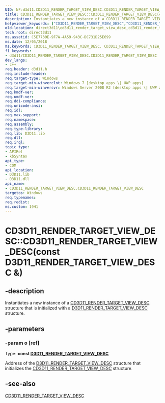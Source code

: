 ```yaml
---
UID: NF:d3d11.CD3D11_RENDER_TARGET_VIEW_DESC.CD3D11_RENDER_TARGET_VIEW_DESC(constD3D11_RENDER_TARGET_VIEW_DESC&)
title: CD3D11_RENDER_TARGET_VIEW_DESC::CD3D11_RENDER_TARGET_VIEW_DESC(const D3D11_RENDER_TARGET_VIEW_DESC &) (d3d11.h)
description: Instantiates a new instance of a CD3D11_RENDER_TARGET_VIEW_DESC structure that is initialized with a D3D11_RENDER_TARGET_VIEW_DESC structure.
helpviewer_keywords: ["CD3D11_RENDER_TARGET_VIEW_DESC","CD3D11_RENDER_TARGET_VIEW_DESC interface [Direct3D 11]","CD3D11_RENDER_TARGET_VIEW_DESC method","CD3D11_RENDER_TARGET_VIEW_DESC method [Direct3D 11]","CD3D11_RENDER_TARGET_VIEW_DESC method [Direct3D 11]","CD3D11_RENDER_TARGET_VIEW_DESC interface","CD3D11_RENDER_TARGET_VIEW_DESC.CD3D11_RENDER_TARGET_VIEW_DESC","CD3D11_RENDER_TARGET_VIEW_DESC.CD3D11_RENDER_TARGET_VIEW_DESC(const D3D11_RENDER_TARGET_VIEW_DESC &)","CD3D11_RENDER_TARGET_VIEW_DESC::CD3D11_RENDER_TARGET_VIEW_DESC","CD3D11_RENDER_TARGET_VIEW_DESC::CD3D11_RENDER_TARGET_VIEW_DESC(const D3D11_RENDER_TARGET_VIEW_DESC &)","CD3D11_RENDER_TARGET_VIEW_DESC::CD3D11_RENDER_TARGET_VIEW_DESC(const D3D11_RENDER_TARGET_VIEW_DESC&)","d3d11/CD3D11_RENDER_TARGET_VIEW_DESC::CD3D11_RENDER_TARGET_VIEW_DESC","direct3d11.cd3d11_render_target_view_desc_cd3d11_render_target_view_desc_d3d11_render_target_view_desc_"]
old-location: direct3d11\cd3d11_render_target_view_desc_cd3d11_render_target_view_desc_d3d11_render_target_view_desc_.htm
tech.root: direct3d11
ms.assetid: C5E7739E-9F7A-4A59-943C-DC731D25E699
ms.date: 12/05/2018
ms.keywords: CD3D11_RENDER_TARGET_VIEW_DESC, CD3D11_RENDER_TARGET_VIEW_DESC interface [Direct3D 11],CD3D11_RENDER_TARGET_VIEW_DESC method, CD3D11_RENDER_TARGET_VIEW_DESC method [Direct3D 11], CD3D11_RENDER_TARGET_VIEW_DESC method [Direct3D 11],CD3D11_RENDER_TARGET_VIEW_DESC interface, CD3D11_RENDER_TARGET_VIEW_DESC.CD3D11_RENDER_TARGET_VIEW_DESC, CD3D11_RENDER_TARGET_VIEW_DESC.CD3D11_RENDER_TARGET_VIEW_DESC(const D3D11_RENDER_TARGET_VIEW_DESC &), CD3D11_RENDER_TARGET_VIEW_DESC::CD3D11_RENDER_TARGET_VIEW_DESC, CD3D11_RENDER_TARGET_VIEW_DESC::CD3D11_RENDER_TARGET_VIEW_DESC(const D3D11_RENDER_TARGET_VIEW_DESC &), CD3D11_RENDER_TARGET_VIEW_DESC::CD3D11_RENDER_TARGET_VIEW_DESC(const D3D11_RENDER_TARGET_VIEW_DESC&), d3d11/CD3D11_RENDER_TARGET_VIEW_DESC::CD3D11_RENDER_TARGET_VIEW_DESC, direct3d11.cd3d11_render_target_view_desc_cd3d11_render_target_view_desc_d3d11_render_target_view_desc_
f1_keywords:
- d3d11/CD3D11_RENDER_TARGET_VIEW_DESC.CD3D11_RENDER_TARGET_VIEW_DESC
dev_langs:
- c++
req.header: d3d11.h
req.include-header: 
req.target-type: Windows
req.target-min-winverclnt: Windows 7 [desktop apps \| UWP apps]
req.target-min-winversvr: Windows Server 2008 R2 [desktop apps \| UWP apps]
req.kmdf-ver: 
req.umdf-ver: 
req.ddi-compliance: 
req.unicode-ansi: 
req.idl: 
req.max-support: 
req.namespace: 
req.assembly: 
req.type-library: 
req.lib: D3D11.lib
req.dll: 
req.irql: 
topic_type:
- APIRef
- kbSyntax
api_type:
- COM
api_location:
- D3D11.lib
- D3D11.dll
api_name:
- CD3D11_RENDER_TARGET_VIEW_DESC.CD3D11_RENDER_TARGET_VIEW_DESC
targetos: Windows
req.typenames: 
req.redist: 
ms.custom: 19H1
---
```


# CD3D11_RENDER_TARGET_VIEW_DESC::CD3D11_RENDER_TARGET_VIEW_DESC(const D3D11_RENDER_TARGET_VIEW_DESC &)


## -description


Instantiates a new instance of a <a href="https://docs.microsoft.com/previous-versions/windows/desktop/legacy/jj151668(v=vs.85)">CD3D11_RENDER_TARGET_VIEW_DESC</a> structure that is initialized with a <a href="https://docs.microsoft.com/windows/desktop/api/d3d11/ns-d3d11-d3d11_render_target_view_desc">D3D11_RENDER_TARGET_VIEW_DESC</a> structure.


## -parameters




### -param o [ref]

Type: <b>const <a href="https://docs.microsoft.com/windows/desktop/api/d3d11/ns-d3d11-d3d11_render_target_view_desc">D3D11_RENDER_TARGET_VIEW_DESC</a></b>

Address of the <a href="https://docs.microsoft.com/windows/desktop/api/d3d11/ns-d3d11-d3d11_render_target_view_desc">D3D11_RENDER_TARGET_VIEW_DESC</a> structure that initializes the <a href="https://docs.microsoft.com/previous-versions/windows/desktop/legacy/jj151668(v=vs.85)">CD3D11_RENDER_TARGET_VIEW_DESC</a> structure.


## -see-also




<a href="https://docs.microsoft.com/previous-versions/windows/desktop/legacy/jj151668(v=vs.85)">CD3D11_RENDER_TARGET_VIEW_DESC</a>
 

 

